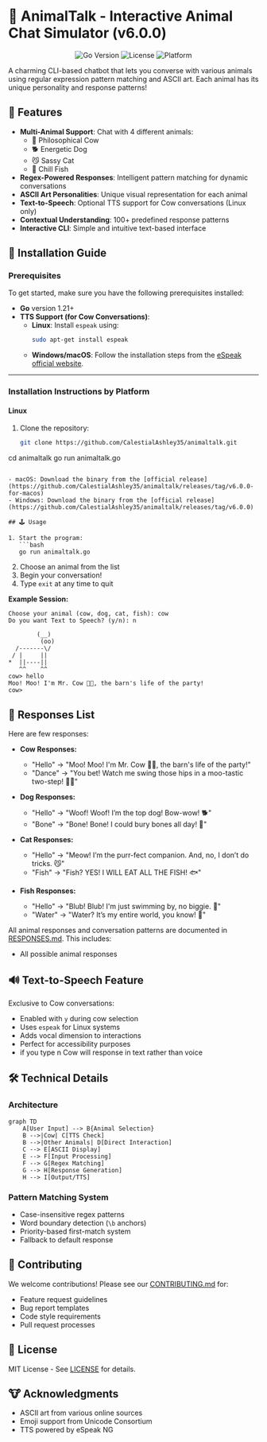 # 🐾 AnimalTalk - Interactive Animal Chat Simulator (v6.0.0)

<div align="center">
  <img src="https://img.shields.io/badge/Go-1.21+-00ADD8?logo=go" alt="Go Version">
  <img src="https://img.shields.io/badge/License-MIT-blue.svg" alt="License">
  <img src="https://img.shields.io/badge/Platform-Linux%2FmacOS%2FWindows-lightgrey" alt="Platform">
</div>

A charming CLI-based chatbot that lets you converse with various animals using regular expression pattern matching and ASCII art. Each animal has its unique personality and response patterns!

## 🌟 Features

- **Multi-Animal Support**: Chat with 4 different animals:
  - 🐄 Philosophical Cow 
  - 🐕 Energetic Dog
  - 😼 Sassy Cat
  - 🐠 Chill Fish
- **Regex-Powered Responses**: Intelligent pattern matching for dynamic conversations
- **ASCII Art Personalities**: Unique visual representation for each animal
- **Text-to-Speech**: Optional TTS support for Cow conversations (Linux only)
- **Contextual Understanding**: 100+ predefined response patterns
- **Interactive CLI**: Simple and intuitive text-based interface

## 🚀 Installation Guide

### Prerequisites
To get started, make sure you have the following prerequisites installed:

- **Go** version 1.21+  
- **TTS Support (for Cow Conversations)**:
  - **Linux**: Install `espeak` using:  
    ```bash
    sudo apt-get install espeak
    ```
  - **Windows/macOS**: Follow the installation steps from the [eSpeak official website](http://espeak.sourceforge.net/).

---

### Installation Instructions by Platform

#### **Linux**  
1. Clone the repository:
   ```bash
   git clone https://github.com/CalestialAshley35/animaltalk.git
cd animaltalk
go run animaltalk.go
```

- macOS: Download the binary from the [official release](https://github.com/CalestialAshley35/animaltalk/releases/tag/v6.0.0-for-macos)
- Windows: Download the binary from the [official release](https://github.com/CalestialAshley35/animaltalk/releases/tag/v6.0.0)

## 🕹️ Usage

1. Start the program:
   ```bash
   go run animaltalk.go
   ```
2. Choose an animal from the list
3. Begin your conversation!
4. Type `exit` at any time to quit

**Example Session:**
```text
Choose your animal (cow, dog, cat, fish): cow
Do you want Text to Speech? (y/n): n

        (__)
         (oo)
  /-------\/
 / |     ||
*  ||----||
   ^^    ^^
cow> hello
Moo! Moo! I'm Mr. Cow 🐄🐮, the barn's life of the party!
cow> 
```

## 📜 Responses List

Here are few responses:
- **Cow Responses:**  
  - "Hello" → "Moo! Moo! I'm Mr. Cow 🐄🐮, the barn's life of the party!"
  - "Dance" → "You bet! Watch me swing those hips in a moo-tastic two-step! 🕺💃"

- **Dog Responses:**  
  - "Hello" → "Woof! Woof! I’m the top dog! Bow-wow! 🐕"
  - "Bone" → "Bone! Bone! I could bury bones all day! 🦴"

- **Cat Responses:**  
  - "Hello" → "Meow! I’m the purr-fect companion. And, no, I don’t do tricks. 😼"
  - "Fish" → "Fish? YES! I WILL EAT ALL THE FISH! 🐟"

- **Fish Responses:**  
  - "Hello" → "Blub! Blub! I'm just swimming by, no biggie. 🐠"
  - "Water" → "Water? It’s my entire world, you know! 🌊"
 
All animal responses and conversation patterns are documented in [RESPONSES.md](RESPONSES.md). This includes:
- All possible animal responses

## 🔊 Text-to-Speech Feature

Exclusive to Cow conversations:
- Enabled with `y` during cow selection
- Uses `espeak` for Linux systems
- Adds vocal dimension to interactions
- Perfect for accessibility purposes
- if you type n Cow will response in text rather than voice 

## 🛠️ Technical Details

### Architecture
```mermaid
graph TD
    A[User Input] --> B{Animal Selection}
    B -->|Cow| C[TTS Check]
    B -->|Other Animals| D[Direct Interaction]
    C --> E[ASCII Display]
    E --> F[Input Processing]
    F --> G[Regex Matching]
    G --> H[Response Generation]
    H --> I[Output/TTS]
```

### Pattern Matching System
- Case-insensitive regex patterns
- Word boundary detection (`\b` anchors)
- Priority-based first-match system
- Fallback to default response

## 🤝 Contributing

We welcome contributions! Please see our [CONTRIBUTING.md](CONTRIBUTING.md) for:
- Feature request guidelines
- Bug report templates
- Code style requirements
- Pull request processes

## 📄 License

MIT License - See [LICENSE](LICENSE) for details.

## 🐮 Acknowledgments

- ASCII art from various online sources
- Emoji support from Unicode Consortium
- TTS powered by eSpeak NG
```